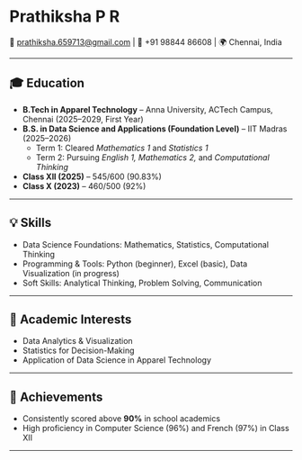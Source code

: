 # Prathiksha P R

📧 prathiksha.659713@gmail.com | 📱 +91 98844 86608 | 🌍 Chennai, India  

---

## 🎓 Education
- **B.Tech in Apparel Technology** – Anna University, ACTech Campus, Chennai (2025–2029, First Year)  
- **B.S. in Data Science and Applications (Foundation Level)** – IIT Madras (2025–2026)  
  - Term 1: Cleared *Mathematics 1* and *Statistics 1*  
  - Term 2: Pursuing *English 1, Mathematics 2,* and *Computational Thinking*  
- **Class XII (2025)** – 545/600 (90.83%)  
- **Class X (2023)** – 460/500 (92%)  

---

## 💡 Skills
- Data Science Foundations: Mathematics, Statistics, Computational Thinking  
- Programming & Tools: Python (beginner), Excel (basic), Data Visualization (in progress)  
- Soft Skills: Analytical Thinking, Problem Solving, Communication  

---

## 🌱 Academic Interests
- Data Analytics & Visualization  
- Statistics for Decision-Making  
- Application of Data Science in Apparel Technology  

---

## 📜 Achievements
- Consistently scored above **90%** in school academics  
- High proficiency in Computer Science (96%) and French (97%) in Class XII  

---
